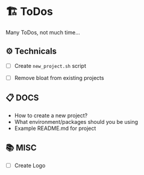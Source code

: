 # 🏗️ ToDos

Many ToDos, not much time...

## ⚙️ Technicals
- [ ] Create `new_project.sh` script
- [ ] Remove bloat from existing projects


## 📋️ DOCS
- How to create a new project?
- What environment/packages should you be using
- Example README.md for project


## 📚 MISC
- [ ] Create Logo